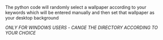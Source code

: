 The python code will randomly select a wallpaper according to your keywords which will be entered manually and then set that wallpaper as your desktop background

*ONLY FOR WINDOWS USERS* - 
*CANGE THE DIRECTORY ACCORDING TO YOUR CHOICE*